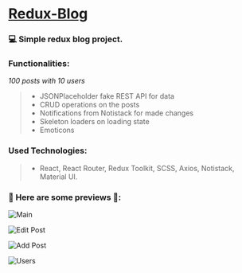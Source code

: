 # [Redux-Blog](https://plamena-redux-blog.netlify.app/)
### 💻 Simple redux blog project. 

### Functionalities:
*100 posts with 10 users*
> - JSONPlaceholder fake REST API for data
> - CRUD operations on the posts
> - Notifications from Notistack for made changes
> - Skeleton loaders on loading state
> - Emoticons

### Used Technologies:
> - React, React Router, Redux Toolkit, SCSS, Axios, Notistack, Material UI.

### 🔗 Here are some previews 🎯:
![Main](https://i.imgur.com/QVBqDnE.png)

![Edit Post](https://i.imgur.com/hDSEb4N.png)

![Add Post](https://i.imgur.com/hiBonDM.png)

![Users](https://i.imgur.com/1cM034c.png)
